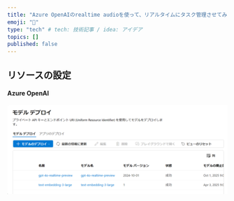 ```yaml
---
title: "Azure OpenAIのrealtime audioを使って、リアルタイムにタスク管理させてみよう"
emoji: "💭"
type: "tech" # tech: 技術記事 / idea: アイデア
topics: []
published: false
---
```


## リソースの設定

#### Azure OpenAI
![](/images/aoai-realtime-audio-tools-taskmanagement/2024-10-05-08-29-37.png)